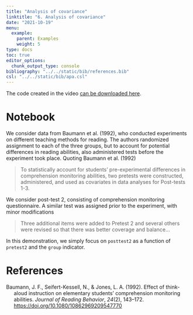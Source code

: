 ```yaml
---
title: "Analysis of covariance"
linktitle: "6. Analysis of covariance"
date: "2021-10-19"
menu:
  example:
    parent: Examples
    weight: 5
type: docs
toc: true
editor_options: 
  chunk_output_type: console
bibliography: "../../static/bib/references.bib"
csl: "../../static/bib/apa.csl"
---
```


<!--
# Videos



There's a set of videos that walks through each section below. To make it easier for you to jump around the video examples, I cut the long video into smaller pieces and included them all in [one YouTube playlist](https://www.youtube.com/playlist?list=PLUB8VZzxA8IvjcV7Yl-OW_9KI6f_2K5HY).

- [Introduction](https://www.youtube.com/watch?v=SHhP_TfZGVM&list=PLUB8VZzxA8IvjcV7Yl-OW_9KI6f_2K5HY)
- [Interaction plots](https://www.youtube.com/watch?v=I63CNxonlow&list=PLUB8VZzxA8IvjcV7Yl-OW_9KI6f_2K5HY)
- [Marginal contrast and simple effects](https://www.youtube.com/watch?v=KLLBNQhD0rE&list=PLUB8VZzxA8IvjcV7Yl-OW_9KI6f_2K5HY)
- [More contrasts and interactions](https://www.youtube.com/watch?v=WIoxZZ4pvlE&list=PLUB8VZzxA8IvjcV7Yl-OW_9KI6f_2K5HY)
- [Effect size and power](https://www.youtube.com/watch?v=zBVX2RDjKUw&list=PLUB8VZzxA8IvjcV7Yl-OW_9KI6f_2K5HY)

You can also watch the playlist (and skip around to different sections) here:

<div class="embed-responsive embed-responsive-16by9">
<iframe class="embed-responsive-item" src="https://www.youtube.com/embed/playlist?list=PLUB8VZzxA8IvjcV7Yl-OW_9KI6f_2K5HY" frameborder="0" allow="accelerometer; autoplay; encrypted-media; gyroscope; picture-in-picture" allowfullscreen></iframe>
</div>
-->

The code created in the video [can be downloaded here](/example/06-ancova-video.R).

# Notebook

We consider data from Baumann et al. (1992), who conducted experiments on different teaching methods for reading. The authors randomized assignment to each of the three groups, but to account for potential differences in reading abilities, also administered tests before the experiment took place. Quoting Baumann et al. (1992)

> To statistically account for students’ pre-experimental differences in comprehension monitoring abilities, two pretests were constructed, administered, and used as covariates in data analyses for Post-tests 1-3.

We consider post-test 2, consisting of comprehension monitoring questionnaire. A similar test was assigned prior to the experiment, with minor modifications

> Three additional items were added to Pretest 2 and several others were revised so that there was better coverage and balance…

In this demonstration, we simply focus on `posttest2` as a function of `pretest2` and the `group` indicator.

# References

<div id="refs" class="references csl-bib-body hanging-indent" line-spacing="2">

<div id="ref-Baumann:1992" class="csl-entry">

Baumann, J. F., Seifert-Kessell, N., & Jones, L. A. (1992). Effect of think-aloud instruction on elementary students’ comprehension monitoring abilities. *Journal of Reading Behavior*, *24*(2), 143–172. <https://doi.org/10.1080/10862969209547770>

</div>

</div>
